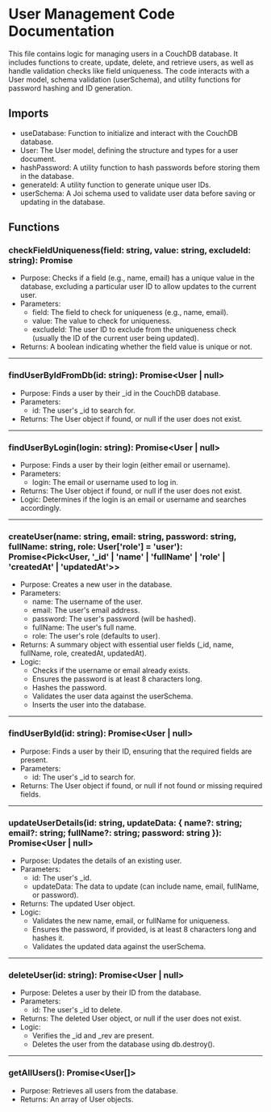 # User Management Code Documentation

This file contains logic for managing users in a CouchDB database. It includes functions to create, update, delete, and retrieve users, as well as handle validation checks like field uniqueness. The code interacts with a User model, schema validation (userSchema), and utility functions for password hashing and ID generation.

## Imports

- useDatabase: Function to initialize and interact with the CouchDB database.
- User: The User model, defining the structure and types for a user document.
- hashPassword: A utility function to hash passwords before storing them in the database.
- generateId: A utility function to generate unique user IDs.
- userSchema: A Joi schema used to validate user data before saving or updating in the database.

## Functions

### checkFieldUniqueness(field: string, value: string, excludeId: string): Promise<boolean>

- Purpose: Checks if a field (e.g., name, email) has a unique value in the database, excluding a particular user ID to allow updates to the current user.
- Parameters:
  - field: The field to check for uniqueness (e.g., name, email).
  - value: The value to check for uniqueness.
  - excludeId: The user ID to exclude from the uniqueness check (usually the ID of the current user being updated).
- Returns: A boolean indicating whether the field value is unique or not.

---

### findUserByIdFromDb(id: string): Promise<User | null>

- Purpose: Finds a user by their _id in the CouchDB database.
- Parameters:
  - id: The user's _id to search for.
- Returns: The User object if found, or null if the user does not exist.

---

### findUserByLogin(login: string): Promise<User | null>

- Purpose: Finds a user by their login (either email or username).
- Parameters:
  - login: The email or username used to log in.
- Returns: The User object if found, or null if the user does not exist.
- Logic: Determines if the login is an email or username and searches accordingly.

---

### createUser(name: string, email: string, password: string, fullName: string, role: User['role'] = 'user'): Promise<Pick<User, '_id' | 'name' | 'fullName' | 'role' | 'createdAt' | 'updatedAt'>>

- Purpose: Creates a new user in the database.
- Parameters:
  - name: The username of the user.
  - email: The user's email address.
  - password: The user's password (will be hashed).
  - fullName: The user's full name.
  - role: The user's role (defaults to user).
- Returns: A summary object with essential user fields (_id, name, fullName, role, createdAt, updatedAt).
- Logic:
  - Checks if the username or email already exists.
  - Ensures the password is at least 8 characters long.
  - Hashes the password.
  - Validates the user data against the userSchema.
  - Inserts the user into the database.

---

### findUserById(id: string): Promise<User | null>

- Purpose: Finds a user by their ID, ensuring that the required fields are present.
- Parameters:
  - id: The user's _id to search for.
- Returns: The User object if found, or null if not found or missing required fields.

---

### updateUserDetails(id: string, updateData: { name?: string; email?: string; fullName?: string; password: string }): Promise<User | null>

- Purpose: Updates the details of an existing user.
- Parameters:
  - id: The user's _id.
  - updateData: The data to update (can include name, email, fullName, or password).
- Returns: The updated User object.
- Logic:
  - Validates the new name, email, or fullName for uniqueness.
  - Ensures the password, if provided, is at least 8 characters long and hashes it.
  - Validates the updated data against the userSchema.

---

### deleteUser(id: string): Promise<User | null>
- Purpose: Deletes a user by their ID from the database.
- Parameters:
  - id: The user's _id to delete.
- Returns: The deleted User object, or null if the user does not exist.
- Logic:
  - Verifies the _id and _rev are present.
  - Deletes the user from the database using db.destroy().

---

### getAllUsers(): Promise<User[]>

- Purpose: Retrieves all users from the database.
- Returns: An array of User objects.